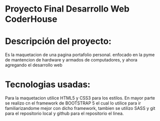 # Proyecto Final Desarrollo Web CoderHouse
# Descripción del proyecto:
Es la maquetacion de  una pagina portafolio personal. enfocado en la pyme de mantencion de hardware y armados de computadores, y ahora agregando el desarrollo web
# Tecnologias usadas:
Para la maquetacion utilice HTML5 y CSS3 para los estilos. En mayor parte se realizo cn el framework de BOOTSTRAP 5 el cual lo utilice para ir familiarizandome mejor con dicho framework, tambien se utilizo SASS y git para el repositorio local y github para el repositorio el linea. 